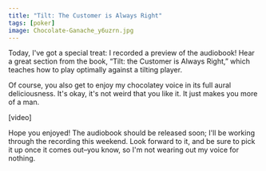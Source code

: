 ```yaml
---
title: "Tilt: The Customer is Always Right"
tags: [poker]
image: Chocolate-Ganache_y6uzrn.jpg
---
```


Today, I've got a special treat: I recorded a preview of the audiobook! Hear a great section from the book, &ldquo;Tilt: the Customer is Always Right,&rdquo; which teaches how to play optimally against a tilting player.

Of course, you also get to enjoy my chocolatey voice in its full aural deliciousness. It's okay, it's not weird that you like it. It just makes you more of a man.


<div class="ui embed" data-url="https://www.youtube.com/embed/xNAKaXUDfBU">[video]</div>

Hope you enjoyed! The audiobook should be released soon; I'll be working through the recording this weekend. Look forward to it, and be sure to pick it up once it comes out–you know, so I'm not wearing out my voice for nothing.
